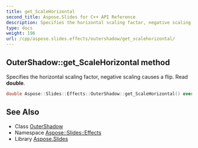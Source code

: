 ```yaml
---
title: get_ScaleHorizontal
second_title: Aspose.Slides for C++ API Reference
description: Specifies the horizontal scaling factor, negative scaling causes a flip. Read double.
type: docs
weight: 196
url: /cpp/aspose.slides.effects/outershadow/get_scalehorizontal/
---
```

## OuterShadow::get_ScaleHorizontal method


Specifies the horizontal scaling factor, negative scaling causes a flip. Read **double**.

```cpp
double Aspose::Slides::Effects::OuterShadow::get_ScaleHorizontal() override
```

## See Also

* Class [OuterShadow](../)
* Namespace [Aspose::Slides::Effects](../../)
* Library [Aspose.Slides](../../../)
